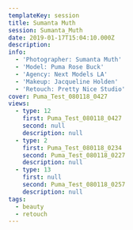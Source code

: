 ```yaml
---
templateKey: session
title: Sumanta Muth
session: Sumanta_Muth
date: 2019-01-17T15:04:10.000Z
description:
info:
  - 'Photographer: Sumanta Muth'
  - 'Model: Puma Rose Buck'
  - 'Agency: Next Models LA'
  - 'Makeup: Jacqueline Holden'
  - 'Retouch: Pretty Nice Studio'
cover: Puma_Test_080118_0427
views:
  - type: 12
    first: Puma_Test_080118_0427
    second: null
    description: null
  - type: 2
    first: Puma_Test_080118_0234
    second: Puma_Test_080118_0227
    description: null
  - type: 13
    first: null
    second: Puma_Test_080118_0257
    description: null
tags:
  - beauty
  - retouch
---
```

